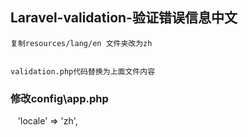 ## Laravel-validation-验证错误信息中文
    复制resources/lang/en 文件夹改为zh
    
    
    validation.php代码替换为上面文件内容
### 修改config\app.php
    'locale' => 'zh',

